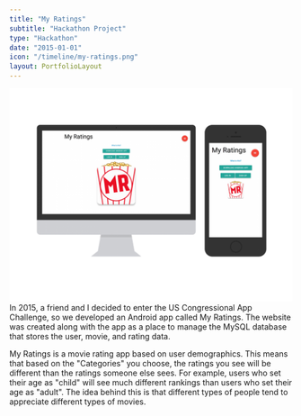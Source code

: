 ```yaml
---
title: "My Ratings"
subtitle: "Hackathon Project"
type: "Hackathon"
date: "2015-01-01"
icon: "/timeline/my-ratings.png"
layout: PortfolioLayout
---
```

![Screenshot](./screenshot.png)
In 2015, a friend and I decided to enter the US Congressional App Challenge, so we developed an Android app called My Ratings. The website was created along with the app as a place to manage the MySQL database that stores the user, movie, and rating data.

My Ratings is a movie rating app based on user demographics. This means that based on the "Categories" you choose, the ratings you see will be different than the ratings someone else sees. For example, users who set their age as "child" will see much different rankings than users who set their age as "adult". The idea behind this is that different types of people tend to appreciate different types of movies.